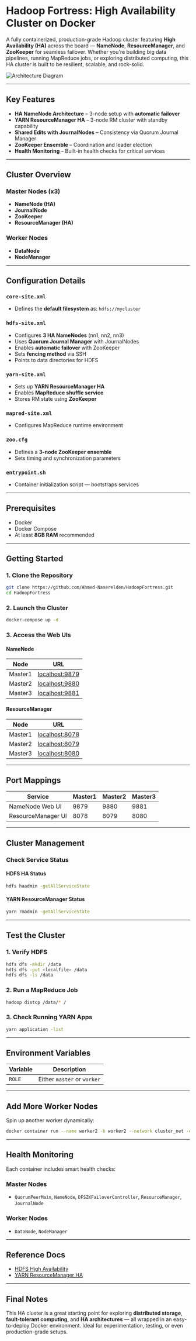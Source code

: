 
# Hadoop Fortress: High Availability Cluster on Docker

A fully containerized, production-grade Hadoop cluster featuring **High Availability (HA)** across the board — **NameNode**, **ResourceManager**, and **ZooKeeper** for seamless failover. Whether you're building big data pipelines, running MapReduce jobs, or exploring distributed computing, this HA cluster is built to be resilient, scalable, and rock-solid.

![Architecture Diagram](/design/arch.png)

---

## Key Features

- **HA NameNode Architecture** – 3-node setup with **automatic failover**
- **YARN ResourceManager HA** – 3-node RM cluster with standby capability
- **Shared Edits with JournalNodes** – Consistency via Quorum Journal Manager
- **ZooKeeper Ensemble** – Coordination and leader election
- **Health Monitoring** – Built-in health checks for critical services

---

## Cluster Overview

### Master Nodes (x3)
- **NameNode (HA)**
- **JournalNode**
- **ZooKeeper**
- **ResourceManager (HA)**

### Worker Nodes
- **DataNode**
- **NodeManager**

---

## Configuration Details

### `core-site.xml`
- Defines the **default filesystem** as: `hdfs://mycluster`

### `hdfs-site.xml`
- Configures **3 HA NameNodes** (nn1, nn2, nn3)
- Uses **Quorum Journal Manager** with JournalNodes
- Enables **automatic failover** with ZooKeeper
- Sets **fencing method** via SSH
- Points to data directories for HDFS

### `yarn-site.xml`
- Sets up **YARN ResourceManager HA**
- Enables **MapReduce shuffle service**
- Stores RM state using **ZooKeeper**

### `mapred-site.xml`
- Configures MapReduce runtime environment

### `zoo.cfg`
- Defines a **3-node ZooKeeper ensemble**
- Sets timing and synchronization parameters

### `entrypoint.sh`
- Container initialization script — bootstraps services

---

## Prerequisites

- Docker
- Docker Compose
- At least **8GB RAM** recommended

---

## Getting Started

### 1. Clone the Repository
```bash
git clone https://github.com/Ahmed-Naserelden/HadoopFortress.git
cd HadoopFortress
```

### 2. Launch the Cluster
```bash
docker-compose up -d
```

### 3. Access the Web UIs

#### NameNode
| Node       | URL                          |
|------------|------------------------------|
| Master1    | [localhost:9879](http://localhost:9879) |
| Master2    | [localhost:9880](http://localhost:9880) |
| Master3    | [localhost:9881](http://localhost:9881) |

#### ResourceManager
| Node       | URL                          |
|------------|------------------------------|
| Master1    | [localhost:8078](http://localhost:8078) |
| Master2    | [localhost:8079](http://localhost:8079) |
| Master3    | [localhost:8080](http://localhost:8080) |

---

## Port Mappings

| Service             | Master1 | Master2 | Master3 |
|---------------------|---------|---------|---------|
| NameNode Web UI     | 9879    | 9880    | 9881    |
| ResourceManager UI  | 8078    | 8079    | 8080    |

---

## Cluster Management

### Check Service Status

#### HDFS HA Status
```bash
hdfs haadmin -getAllServiceState
```

#### YARN ResourceManager Status
```bash
yarn rmadmin -getAllServiceState
```

---

## Test the Cluster

### 1. Verify HDFS
```bash
hdfs dfs -mkdir /data
hdfs dfs -put <localfile> /data
hdfs dfs -ls /data
```

### 2. Run a MapReduce Job
```bash
hadoop distcp /data/* /
```

### 3. Check Running YARN Apps
```bash
yarn application -list
```

---

## Environment Variables

| Variable | Description                        |
|----------|------------------------------------|
| `ROLE`   | Either `master` or `worker`        |

---

## Add More Worker Nodes

Spin up another worker dynamically:

```bash
docker container run --name worker2 -h worker2 --network cluster_net -e ROLE=worker -v worker2-datanode:/home/hadoop/hadoopdata/hdfs/datanode han2071497/hadoopimg:1.13
```

---

## Health Monitoring

Each container includes smart health checks:

### Master Nodes
- `QuorumPeerMain`, `NameNode`, `DFSZKFailoverController`, `ResourceManager`, `JournalNode`

### Worker Nodes
- `DataNode`, `NodeManager`

---

## Reference Docs

- [HDFS High Availability](https://hadoop.apache.org/docs/stable/hadoop-project-dist/hadoop-hdfs/HDFSHighAvailabilityWithQJM.html#Deployment)
- [YARN ResourceManager HA](https://hadoop.apache.org/docs/stable/hadoop-yarn/hadoop-yarn-site/ResourceManagerHA.html)

---

## Final Notes

This HA cluster is a great starting point for exploring **distributed storage**, **fault-tolerant computing**, and **HA architectures** — all wrapped in an easy-to-deploy Docker environment. Ideal for experimentation, testing, or even production-grade setups.
